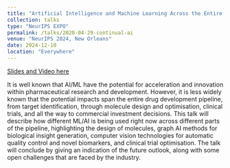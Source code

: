 ```yaml
---
title: "Artificial Intelligence and Machine Learning Across the Entire Drug Development Pipeline"
collection: talks
type: "NeurIPS EXPO"
permalink: /talks/2020-04-29-continual-ai
venue: "NeurIPS 2024, New Orleans"
date: 2024-12-10
location: "Everywhere"
---
```


[Slides and Video here](https://neurips.cc/Expo/Conferences/2023/talk%20panel/78239#collapseExample)

It is well known that AI/ML have the potential for acceleration and innovation within pharmaceutical research and development. However, it is less widely known that the potential impacts span the entire drug development pipeline, from target identification, through molecule design and optimisation, clinical trials, and all the way to commercial investment decisions. This talk will describe how different ML/AI is being used right now across different parts of the pipeline, highlighting the design of molecules, graph AI methods for biological insight generation, computer vision technologies for automatic quality control and novel biomarkers, and clinical trial optimisation. The talk will conclude by giving an indication of the future outlook, along with some open challenges that are faced by the industry.
